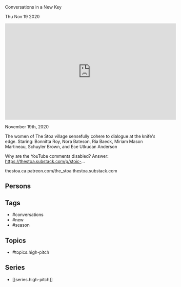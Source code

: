 

 Conversations in a New Key

Thu Nov 19 2020

<iframe width="560" height="315" src="https://www.youtube.com/embed/_D4XyzTqHHo" title="High Pitch: Conversations in a New Key: Season 1 / Session 3" frameborder="0" allow="accelerometer; autoplay; clipboard-write; encrypted-media; gyroscope; picture-in-picture" allowfullscreen ></iframe>

November 19th, 2020

The women of The Stoa village sensefully cohere to dialogue at the knife's edge. Staring: Bonnitta Roy, Nora Bateson, Ria Baeck, Miriam Mason Martineau, Schuyler Brown, and Ece Utkucan Anderson

Why are the YouTube comments disabled? Answer: https://thestoa.substack.com/p/stoic-...

thestoa.ca
patreon.com/the_stoa
thestoa.substack.com

## Persons



## Tags

- #conversations
- #new
- #season

## Topics

- #topics.high-pitch

## Series

- [[series.high-pitch]]

